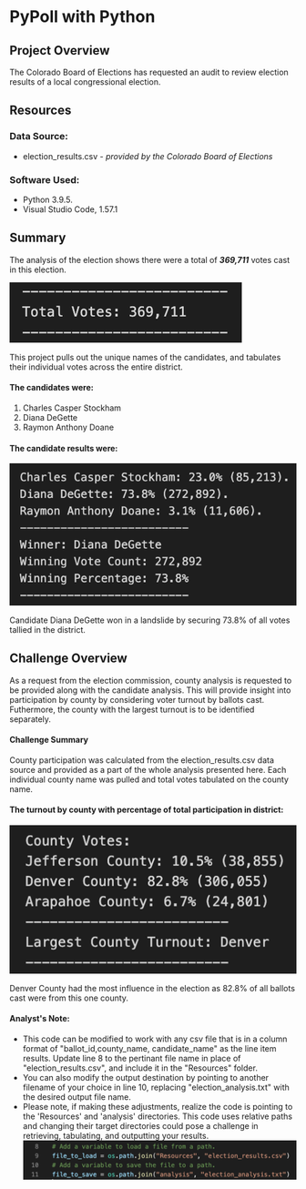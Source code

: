 # PyPoll with Python

## Project Overview
The Colorado Board of Elections has requested an audit to review election results of a local congressional election.

## Resources
### Data Source:
- election_results.csv - *provided by the Colorado Board of Elections*

### Software Used:
+ Python 3.9.5.  
+ Visual Studio Code, 1.57.1

## Summary
The analysis of the election shows there were a total of ***369,711*** votes cast in this election. 

![Total Votes](Resources/PNG/Total_Votes.png)

This project pulls out the unique names of the candidates, and tabulates their individual votes across the entire district.
#### The candidates were:
1. Charles Casper Stockham
2. Diana DeGette
3. Raymon Anthony Doane

#### The candidate results were:
![Candidate Results](Resources/PNG/Candidate_Results.png)

Candidate Diana DeGette won in a landslide by securing 73.8% of all votes tallied in the district.

## Challenge Overview
As a request from the election commission, county analysis is requested to be provided along with the candidate analysis. This will provide insight into participation by county by considering voter turnout by ballots cast. Futhermore, the county with the largest turnout is to be identified separately.

#### Challenge Summary
County participation was calculated from the election_results.csv data source and provided as
a part of the whole analysis presented here. Each individual county name was pulled and total votes tabulated on the county name.

#### The turnout by county with percentage of total participation in district:
![County Results](Resources/PNG/County_Results.png)

Denver County had the most influence in the election as 82.8% of all ballots cast were from
this one county.


#### Analyst's Note:
- This code can be modified to work with any csv file that is in a column format of "ballot_id,county_name, candidate_name" as the line item results. Update line 8 to the pertinant file name in place of "election_results.csv", and include it in the "Resources" folder.
- You can also modify the output destination by pointing to another filename of your choice in line 10, replacing "election_analysis.txt" with the desired output file name.
- Please note, if making these adjustments, realize the code is pointing to the 'Resources' and 'analysis' directories. This code uses relative paths and changing their target directories could pose a challenge in retrieving, tabulating, and outputting your results.
![Code Snippet](Resources/PNG/target_code.png)
